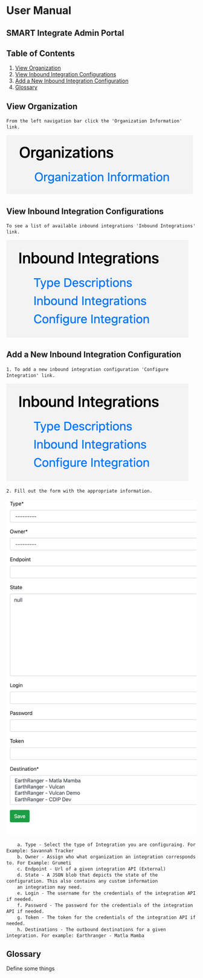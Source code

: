 # User Manual
## SMART Integrate Admin Portal

## Table of Contents
1. [View Organization](#view-organization)
2. [View Inbound Integration Configurations](#view-inbound-integrations)
3. [Add a New Inbound Integration Configuration](#add-inbound-integration)
4. [Glossary](#glossary)



## View Organization <a name="view-organization"></a>
    From the left navigation bar click the 'Organization Information' link.
![Left Nav](user_manual_images/view_organization.png)



## View Inbound Integration Configurations <a name="view-inbound-integration"></a>

    To see a list of available inbound integrations 'Inbound Integrations' link.
![Left Nav](user_manual_images/view_inbound_integrations.png)

## Add a New Inbound Integration Configuration <a name="add-inbound-integration"></a>

    1. To add a new inbound integration configuration 'Configure Integration' link.
![Left Nav](user_manual_images/view_inbound_integrations.png)

    2. Fill out the form with the appropriate information.
![Left Nav](user_manual_images/add_inbound_integration.png)

        a. Type - Select the type of Integration you are configuraing. For Example: Savannah Tracker
        b. Owner - Assign who what organization an integration corresponds to. For Example: Grumeti
        c. Endpoint - Url of a given integration API (External)
        d. State - A JSON blob that depicts the state of the configuration. This also contains any custom information 
        an integration may need.
        e. Login - The username for the credentials of the integration API if needed.
        f. Password - The password for the credentials of the integration API if needed.
        g. Token - The token for the credentials of the integration API if needed.
        h. Destinations - The outbound destinations for a given integration. For example: Earthranger - Matla Mamba
        

## Glossary <a name="glossary"></a>
Define some things